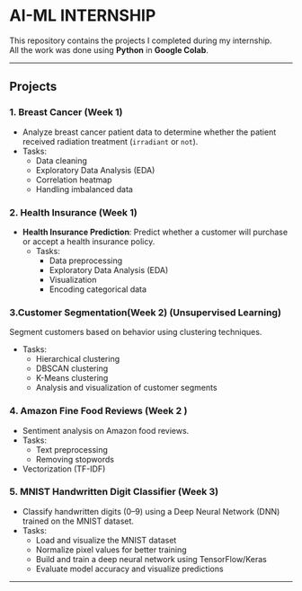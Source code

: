# AI-ML INTERNSHIP

This repository contains the projects I completed during my internship.  
All the work was done using **Python** in **Google Colab**.


---

## Projects

### 1. Breast Cancer (Week 1)
- Analyze breast cancer patient data to determine whether the patient received radiation treatment (`irradiant` or `not`).
- Tasks:
  - Data cleaning
  - Exploratory Data Analysis (EDA)
  - Correlation heatmap
  - Handling imbalanced data

### 2. Health Insurance  (Week 1)
- **Health Insurance Prediction**: Predict whether a customer will purchase or accept a health insurance policy.
  - Tasks:
    - Data preprocessing
    - Exploratory Data Analysis (EDA)
    - Visualization
    - Encoding categorical data
### 3.Customer Segmentation(Week 2) (Unsupervised Learning)
  Segment customers based on behavior using clustering techniques.
  - Tasks:
    - Hierarchical clustering
    - DBSCAN clustering
    - K-Means clustering 
    - Analysis and visualization of customer segments

### 4. Amazon Fine Food Reviews (Week 2 )
- Sentiment analysis on Amazon food reviews.
- Tasks:
  - Text preprocessing
  - Removing stopwords
 - Vectorization (TF-IDF)
  

### 5. MNIST Handwritten Digit Classifier (Week 3)
- Classify handwritten digits (0–9) using a Deep Neural Network (DNN) trained on the MNIST dataset.
- Tasks:
  - Load and visualize the MNIST dataset
  - Normalize pixel values for better training
  - Build and train a deep neural network using TensorFlow/Keras
  - Evaluate model accuracy and visualize predictions

---


